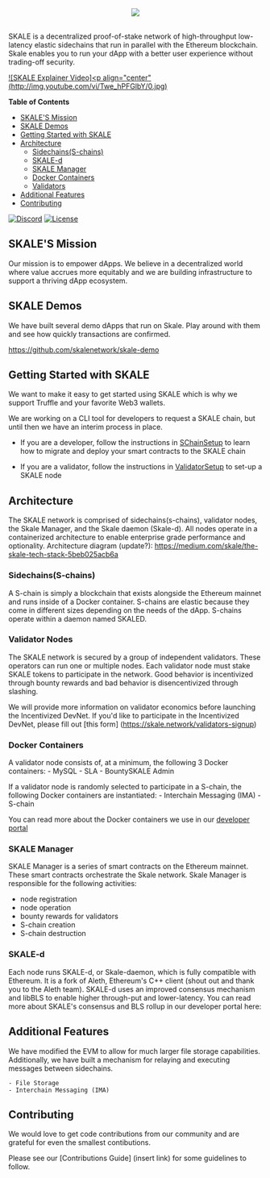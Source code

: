 <div align="center">
  <img src="https://uploads-ssl.webflow.com/5be05ae542686c4ebf192462/5be2f8beb08f6d0fbd2ea797_Skale_Logo_Blue-p-500.png"><br><br>
</div>

SKALE is a decentralized proof-of-stake network of high-throughput low-latency elastic sidechains that run in parallel with the Ethereum blockchain. Skale enables you to run your dApp with a better user experience without trading-off security. 

[![SKALE Explainer Video]<p align="center"(http://img.youtube.com/vi/Twe_hPFGlbY/0.jpg)](http://www.youtube.com/watch?v=Twe_hPFGlbY "SKALE Explainer Video")</p>


<!-- START doctoc generated TOC please keep comment here to allow auto update -->
<!-- DON'T EDIT THIS SECTION, INSTEAD RE-RUN doctoc TO UPDATE -->
**Table of Contents**  

- [SKALE'S Mission](mission)
- [SKALE Demos](#skale-demos)
- [Getting Started with SKALE](#getting-started-with-skale)
- [Architecture](#architecture)
  - [Sidechains(S-chains)](#sidechainss-chains)
  - [SKALE-d](#skale-d)
  - [SKALE Manager](#skale-manager)
  - [Docker Containers](#docker-containers)
  - [Validators](#validators)
- [Additional Features](#additional-features)
- [Contributing](#contributing)

<!-- END doctoc generated TOC please keep comment here to allow auto update -->

[![Discord](https://img.shields.io/badge/chat-discord.chat-yellow.svg?style=flat)](https://discord.gg/mtAy3cv)
[![License](https://img.shields.io/badge/License-Apache%202.0-blue.svg)](https://opensource.org/licenses/Apache-2.0)


## SKALE'S Mission 
Our mission is to empower dApps. We believe in a decentralized world where value accrues more equitably and we are building infrastructure to support a thriving dApp ecosystem. 

## SKALE Demos 

We have built several demo dApps that run on Skale. Play around with them and see how quickly transactions are confirmed. 

https://github.com/skalenetwork/skale-demo

## Getting Started with SKALE

We want to make it easy to get started using SKALE which is why we support Truffle and your favorite Web3 wallets.

We are working on a CLI tool for developers to request a SKALE chain, but until then we have an interim process in place.

- If you are a developer, follow the instructions in [SChainSetup](SChainSetup.md) to learn how to migrate and deploy your smart contracts to the SKALE chain 

- If you are a validator, follow the instructions in [ValidatorSetup](ValidatorSetup.md) to set-up a SKALE node 


## Architecture

The SKALE network is comprised of sidechains(s-chains), validator nodes, the Skale Manager, and the Skale daemon (Skale-d). All nodes operate in a containerized architecture to enable enterprise grade performance and optionality. 
Architecture diagram (update?): https://medium.com/skale/the-skale-tech-stack-5beb025acb6a

### Sidechains(S-chains)

A S-chain is simply a blockchain that exists alongside the Ethereum mainnet and runs inside of a Docker container. S-chains are elastic because they come in different sizes depending on the needs of the dApp. S-chains operate within a daemon named SKALED. 

### Validator Nodes

The SKALE network is secured by a group of independent validators. These operators can run one or multiple nodes. Each validator node must stake SKALE tokens to participate in the network. Good behavior is incentivized through bounty rewards and bad behavior is disencentivized through slashing.

We will provide more information on validator economics before launching the Incentivized DevNet. If you'd like to participate in the Incentivized DevNet, please fill out [this form] (https://skale.network/validators-signup)

### Docker Containers 
A validator node consists of, at a minimum, the following 3 Docker containers:
    - MySQL
    - SLA
    - BountySKALE Admin

If a validator node is randomly selected to participate in a S-chain, the following Docker containers are instantiated:
    - Interchain Messaging (IMA)
    - S-chain 

You can read more about the Docker containers we use in our [developer portal](https://skale.network/validators/skale-node#list-of-skale-containers)

### SKALE Manager

SKALE Manager is a series of smart contracts on the Ethereum mainnet. These smart contracts orchestrate the Skale network. Skale Manager is responsible for the following activities:
  - node registration
  - node operation
  - bounty rewards for validators
  - S-chain creation
  - S-chain destruction

### SKALE-d

Each node runs SKALE-d, or Skale-daemon, which is fully compatible with Ethereum. It is a fork of Aleth, Ethereum's C++ client (shout out and thank you to the Aleth team). SKALE-d uses an improved consensus mechanism and libBLS to enable higher through-put and lower-latency. You can read more about SKALE's consensus and BLS rollup in our developer portal here: 


## Additional Features

We have modified the EVM to allow for much larger file storage capabilities. Additionally, we have built a mechanism for relaying and executing messages between sidechains. 
 
    - File Storage
    - Interchain Messaging (IMA)



## Contributing

We would love to get code contributions from our community and are grateful for even the smallest contibutions. 

Please see our [Contributions Guide] (insert link) for some guidelines to follow.









